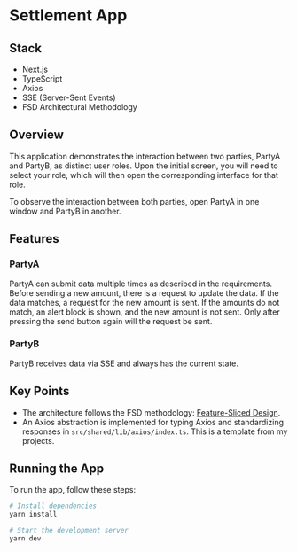 # Settlement App

## Stack

- Next.js
- TypeScript
- Axios
- SSE (Server-Sent Events)
- FSD Architectural Methodology

## Overview

This application demonstrates the interaction between two parties, PartyA and PartyB, as distinct user roles. Upon the initial screen, you will need to select your role, which will then open the corresponding interface for that role.

To observe the interaction between both parties, open PartyA in one window and PartyB in another.

## Features

### PartyA

PartyA can submit data multiple times as described in the requirements. Before sending a new amount, there is a request to update the data. If the data matches, a request for the new amount is sent. If the amounts do not match, an alert block is shown, and the new amount is not sent. Only after pressing the send button again will the request be sent.

### PartyB

PartyB receives data via SSE and always has the current state.

## Key Points

- The architecture follows the FSD methodology: [Feature-Sliced Design](https://feature-sliced.design/).
- An Axios abstraction is implemented for typing Axios and standardizing responses in `src/shared/lib/axios/index.ts`. This is a template from my projects.

## Running the App

To run the app, follow these steps:

```bash
# Install dependencies
yarn install

# Start the development server
yarn dev
